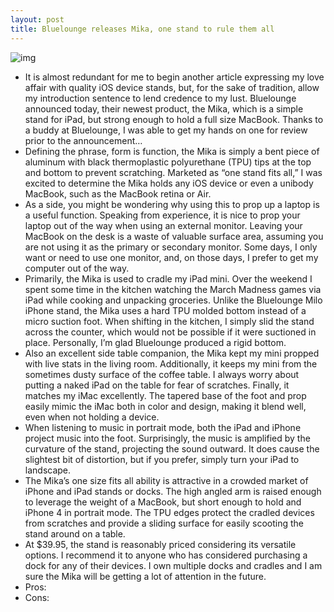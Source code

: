 ```yaml
---
layout: post
title: Bluelounge releases Mika, one stand to rule them all
---
```

![img](http://media.idownloadblog.com/wp-content/uploads/2013/03/Bluelounge-Mika.jpg)
* It is almost redundant for me to begin another article expressing my love affair with quality iOS device stands, but, for the sake of tradition, allow my introduction sentence to lend credence to my lust. Bluelounge announced today, their newest product, the Mika, which is a simple stand for iPad, but strong enough to hold a full size MacBook. Thanks to a buddy at Bluelounge, I was able to get my hands on one for review prior to the announcement…
* Defining the phrase, form is function, the Mika is simply a bent piece of aluminum with black thermoplastic polyurethane (TPU) tips at the top and bottom to prevent scratching. Marketed as “one stand fits all,” I was excited to determine the Mika holds any iOS device or even a unibody MacBook, such as the MacBook retina or Air.
* As a side, you might be wondering why using this to prop up a laptop is a useful function. Speaking from experience, it is nice to prop your laptop out of the way when using an external monitor. Leaving your MacBook on the desk is a waste of valuable surface area, assuming you are not using it as the primary or secondary monitor. Some days, I only want or need to use one monitor, and, on those days, I prefer to get my computer out of the way.
* Primarily, the Mika is used to cradle my iPad mini. Over the weekend I spent some time in the kitchen watching the March Madness games via iPad while cooking and unpacking groceries. Unlike the Bluelounge Milo iPhone stand, the Mika uses a hard TPU molded bottom instead of a micro suction foot. When shifting in the kitchen, I simply slid the stand across the counter, which would not be possible if it were suctioned in place. Personally, I’m glad Bluelounge produced a rigid bottom.
* Also an excellent side table companion, the Mika kept my mini propped with live stats in the living room. Additionally, it keeps my mini from the sometimes dusty surface of the coffee table. I always worry about putting a naked iPad on the table for fear of scratches. Finally, it matches my iMac excellently. The tapered base of the foot and prop easily mimic the iMac both in color and design, making it blend well, even when not holding a device.
* When listening to music in portrait mode, both the iPad and iPhone project music into the foot. Surprisingly, the music is amplified by the curvature of the stand, projecting the sound outward. It does cause the slightest bit of distortion, but if you prefer, simply turn your iPad to landscape.
* The Mika’s one size fits all ability is attractive in a crowded market of iPhone and iPad stands or docks. The high angled arm is raised enough to leverage the weight of a MacBook, but short enough to hold and iPhone 4 in portrait mode. The TPU edges protect the cradled devices from scratches and provide a sliding surface for easily scooting the stand around on a table.
* At $39.95, the stand is reasonably priced considering its versatile options. I recommend it to anyone who has considered purchasing a dock for any of their devices. I own multiple docks and cradles and I am sure the Mika will be getting a lot of attention in the future.
* Pros: 
* Cons:


